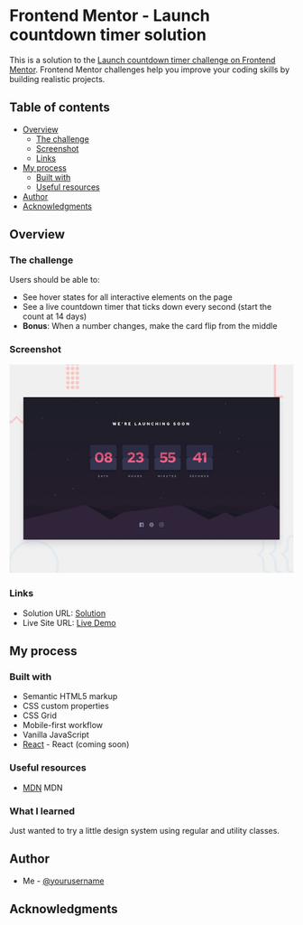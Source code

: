 # Frontend Mentor - Launch countdown timer solution

This is a solution to the [Launch countdown timer challenge on Frontend Mentor](https://www.frontendmentor.io/challenges/launch-countdown-timer-N0XkGfyz-). Frontend Mentor challenges help you improve your coding skills by building realistic projects.

## Table of contents

- [Overview](#overview)
  - [The challenge](#the-challenge)
  - [Screenshot](#screenshot)
  - [Links](#links)
- [My process](#my-process)
  - [Built with](#built-with)
  - [Useful resources](#useful-resources)
- [Author](#author)
- [Acknowledgments](#acknowledgments)

## Overview

### The challenge

Users should be able to:

- See hover states for all interactive elements on the page
- See a live countdown timer that ticks down every second (start the count at 14 days)
- **Bonus**: When a number changes, make the card flip from the middle

### Screenshot
![](./screenshot.jpg)


### Links
- Solution URL: [Solution](https://www.frontendmentor.io/solutions/launch-countdown-timer-vanilla-js-Ju53v3X_p)
- Live Site URL: [Live Demo](https://hack-countdown-timer.netlify.app/)

## My process

### Built with
- Semantic HTML5 markup
- CSS custom properties
- CSS Grid
- Mobile-first workflow
- Vanilla JavaScript
- [React](https://reactjs.org/) - React (coming soon)

### Useful resources
- [MDN](https://developer.mozilla.org/en-US/docs/Web/CSS) MDN

### What I learned
Just wanted to try a little design system using regular and utility classes.

## Author
- Me - [@yourusername](https://www.frontendmentor.io/profile/HackMort)

## Acknowledgments
